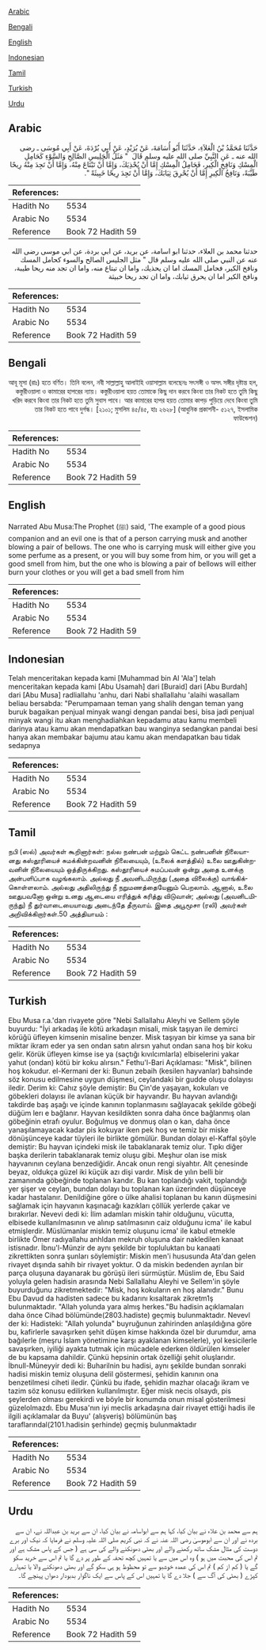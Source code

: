 [Arabic](#arabic)

[Bengali](#bengali)

[English](#english)

[Indonesian](#indonesian)

[Tamil](#tamil)

[Turkish](#turkish)

[Urdu](#urdu)

## Arabic


<div dir="rtl" lang="ar" style={{fontSize:'larger',backgroundColor:'#f8f9fa',padding:20}}>
حَدَّثَنَا مُحَمَّدُ بْنُ الْعَلاَءِ، حَدَّثَنَا أَبُو أُسَامَةَ، عَنْ بُرَيْدٍ، عَنْ أَبِي بُرْدَةَ، عَنْ أَبِي مُوسَى ـ رضى الله عنه ـ عَنِ النَّبِيِّ صلى الله عليه وسلم قَالَ ‏ "‏ مَثَلُ الْجَلِيسِ الصَّالِحِ وَالسَّوْءِ كَحَامِلِ الْمِسْكِ وَنَافِخِ الْكِيرِ، فَحَامِلُ الْمِسْكِ إِمَّا أَنْ يُحْذِيَكَ، وَإِمَّا أَنْ تَبْتَاعَ مِنْهُ، وَإِمَّا أَنْ تَجِدَ مِنْهُ رِيحًا طَيِّبَةً، وَنَافِخُ الْكِيرِ إِمَّا أَنْ يُحْرِقَ ثِيَابَكَ، وَإِمَّا أَنْ تَجِدَ رِيحًا خَبِيثَةً ‏"‏‏.‏
</div>
<div style={{backgroundColor:'#f8f9fa',padding:20, marginBottom: 10}}><table> <thead> <tr> <th>References:</th> <th></th> </tr> </thead> <tbody><tr><td>Hadith No</td><td>5534</td></tr><tr><td>Arabic No</td><td>5534</td></tr><tr><td>Reference</td><td>Book 72 Hadith 59</td></tr></tbody></table></div>


<div dir="rtl" lang="ar" style={{fontSize:'larger',backgroundColor:'#f8f9fa',padding:20}}>
حدثنا محمد بن العلاء، حدثنا ابو اسامة، عن بريد، عن ابي بردة، عن ابي موسى رضى الله عنه عن النبي صلى الله عليه وسلم قال " مثل الجليس الصالح والسوء كحامل المسك ونافخ الكير، فحامل المسك اما ان يحذيك، واما ان تبتاع منه، واما ان تجد منه ريحا طيبة، ونافخ الكير اما ان يحرق ثيابك، واما ان تجد ريحا خبيثة
</div>
<div style={{backgroundColor:'#f8f9fa',padding:20, marginBottom: 10}}><table> <thead> <tr> <th>References:</th> <th></th> </tr> </thead> <tbody><tr><td>Hadith No</td><td>5534</td></tr><tr><td>Arabic No</td><td>5534</td></tr><tr><td>Reference</td><td>Book 72 Hadith 59</td></tr></tbody></table></div>

## Bengali


<div dir="rtl" lang="bn" style={{fontSize:'larger',backgroundColor:'#f8f9fa',padding:20}}>
আবূ মূসা (রাঃ) হতে বর্ণিত। তিনি বলেন, নবী সাল্লাল্লাহু আলাইহি ওয়াসাল্লাম বলেছেনঃ সৎসঙ্গী ও অসৎ সঙ্গীর দৃষ্টান্ত হল, কস্তুরীওয়ালা ও কামারের হাপরের ন্যায়। কস্তুরীওয়ালা হয়ত তোমাকে কিছু দান করবে কিংবা তার নিকট হতে তুমি কিছু খরিদ করবে কিংবা তার নিকট হতে তুমি সুবাস পাবে। আর কামারের হাপর হয়ত তোমার কাপড় পুড়িয়ে দেবে কিংবা তুমি তার নিকট হতে পাবে দুর্গন্ধ। [২১০১; মুসলিম ৪৫/৪৫, হাঃ ২৬২৮] (আধুনিক প্রকাশনী- ৫১২৭, ইসলামিক ফাউন্ডেশন)
</div>
<div style={{backgroundColor:'#f8f9fa',padding:20, marginBottom: 10}}><table> <thead> <tr> <th>References:</th> <th></th> </tr> </thead> <tbody><tr><td>Hadith No</td><td>5534</td></tr><tr><td>Arabic No</td><td>5534</td></tr><tr><td>Reference</td><td>Book 72 Hadith 59</td></tr></tbody></table></div>

## English


<div dir="ltr" lang="en" style={{fontSize:'larger',backgroundColor:'#f8f9fa',padding:20}}>
Narrated Abu Musa:The Prophet (ﷺ) said, 'The example of a good pious companion and an evil one is that of a person carrying musk and another blowing a pair of bellows. The one who is carrying musk will either give you some perfume as a present, or you will buy some from him, or you will get a good smell from him, but the one who is blowing a pair of bellows will either burn your clothes or you will get a bad smell from him
</div>
<div style={{backgroundColor:'#f8f9fa',padding:20, marginBottom: 10}}><table> <thead> <tr> <th>References:</th> <th></th> </tr> </thead> <tbody><tr><td>Hadith No</td><td>5534</td></tr><tr><td>Arabic No</td><td>5534</td></tr><tr><td>Reference</td><td>Book 72 Hadith 59</td></tr></tbody></table></div>

## Indonesian


<div dir="ltr" lang="id" style={{fontSize:'larger',backgroundColor:'#f8f9fa',padding:20}}>
Telah menceritakan kepada kami [Muhammad bin Al 'Ala'] telah menceritakan kepada kami [Abu Usamah] dari [Buraid] dari [Abu Burdah] dari [Abu Musa] radliallahu 'anhu, dari Nabi shallallahu 'alaihi wasallam beliau bersabda: "Perumpamaan teman yang shalih dengan teman yang buruk bagaikan penjual minyak wangi dengan pandai besi, bisa jadi penjual minyak wangi itu akan menghadiahkan kepadamu atau kamu membeli darinya atau kamu akan mendapatkan bau wanginya sedangkan pandai besi hanya akan membakar bajumu atau kamu akan mendapatkan bau tidak sedapnya
</div>
<div style={{backgroundColor:'#f8f9fa',padding:20, marginBottom: 10}}><table> <thead> <tr> <th>References:</th> <th></th> </tr> </thead> <tbody><tr><td>Hadith No</td><td>5534</td></tr><tr><td>Arabic No</td><td>5534</td></tr><tr><td>Reference</td><td>Book 72 Hadith 59</td></tr></tbody></table></div>

## Tamil


<div dir="ltr" lang="ta" style={{fontSize:'larger',backgroundColor:'#f8f9fa',padding:20}}>
நபி (ஸல்) அவர்கள் கூறினார்கள்: நல்ல நண்பன் மற்றும் கெட்ட நண்பனின் நிலையானது கஸ்தூரியைச் சுமக்கின்றவனின் நிலையையும், (உலைக் களத்தில்) உலை ஊதுகின்றவனின் நிலையையும் ஒத்திருக்கிறது. கஸ்தூரியைச் சுமப்பவன் ஒன்று அதை உனக்கு அன்பளிப்பாக வழங்கலாம். அல்லது நீ அவனிடமிருந்து (அதை விலைக்கு) வாங்கிக்கொள்ளலாம். அல்லது அதிலிருந்து நீ நறுமணத்தையேனும் பெறலாம். ஆனால், உலை ஊதுபவனோ ஒன்று உனது ஆடையை எரித்துக் கரித்து விடுவான்; அல்லது (அவனிடமிருந்து) நீ துர்வாடையையாவது அடைந்தே தீருவாய். இதை அபூமூசா (ரலி) அவர்கள் அறிவிக்கிறார்கள்.50 அத்தியாயம் :
</div>
<div style={{backgroundColor:'#f8f9fa',padding:20, marginBottom: 10}}><table> <thead> <tr> <th>References:</th> <th></th> </tr> </thead> <tbody><tr><td>Hadith No</td><td>5534</td></tr><tr><td>Arabic No</td><td>5534</td></tr><tr><td>Reference</td><td>Book 72 Hadith 59</td></tr></tbody></table></div>

## Turkish


<div dir="ltr" lang="tr" style={{fontSize:'larger',backgroundColor:'#f8f9fa',padding:20}}>
Ebu Musa r.a.'dan rivayete göre "Nebi Sallallahu Aleyhi ve Sellem şöyle buyurdu: "İyi arkadaş ile kötü arkadaşın misali, misk taşıyan ile demirci körüğü üfleyen kimsenin misaline benzer. Misk taşıyan bir kimse ya sana bir miktar ikram eder ya sen ondan satın alırsın yahut ondan sana hoş bir koku gelir. Körük üfleyen kimse ise ya (saçtığı kıvılcımlarla) elbiselerini yakar yahut (ondan) kötü bir koku alırsın." Fethu'l-Bari Açıklaması: "Misk", bilinen hoş kokudur. el-Kermani der ki: Bunun zebaih (kesilen hayvanlar) bahsinde söz konusu edilmesine uygun düşmesi, ceylandaki bir gudde oluşu dolayısı iledir. Derim ki: Cahız şöyle demiştir: Bu Çin'de yaşayan, kokuları ve göbekleri dolayısı ile avlanan küçük bir hayvandır. Bu hayvan avlandığı takdirde baş aşağı ve içinde kanının toplanmasını sağlayacak şekilde göbeği düğüm lerı e bağlanır. Hayvan kesildikten sonra daha önce bağlanmış olan göbeğinin etrafı oyulur. Boğulmuş ve donmuş olan o kan, daha önce yanaşılamayacak kadar pis kokuyar iken pek hoş ve temiz bir miske dönüşünceye kadar tüyleri ile birlikte gömülür. Bundan dolayı el-Kaffal şöyle demiştir: Bu hayvan içindeki misk ile tabaklanarak temiz olur. Tıpkı diğer başka derilerin tabaklanarak temiz oluşu gibi. Meşhur olan ise misk hayvanının ceylana benzediğidir. Ancak onun rengi siyahtır. Alt çenesinde beyaz, oldukça güzel iki küçük azı dişi vardır. Misk de yılın belli bir zamanında göbeğinde toplanan kandır. Bu kan toplandığı vakit, toplandığı yer şişer ve ceylan, bundan dolayı bu toplanan kan üzerinden düşünceye kadar hastalanır. Denildiğine göre o ülke ahalisi toplanan bu kanın düşmesini sağlamak için hayvanın kaşınacağı kazıkları çöllük yerlerde çakar ve bırakırlar. Nevevi dedi ki: İlim adamları miskin tahir olduğunu, vücutta, elbisede kullanılmasının ve alınıp satılmasının caiz olduğunu icma' ile kabul etmişlerdir. Müslümanlar miskin temiz oluşunu icma' ile kabul etmekle birlikte Ömer radıyallahu anhldan mekruh oluşuna dair nakledilen kanaat istisnadır. İbnu'l-Münzir de aynı şekilde bir topluluktan bu kanaati zikrettikten sonra şunları söylemiştir: Miskin men'i hususunda Ata'dan gelen rivayet dışında sahih bir rivayet yoktur. O da miskin bedenden ayrılan bir parça oluşuna dayanarak bu görüşü ileri sürmüştür. Müslim de, Ebu Said yoluyla gelen hadisin arasında Nebi Sallallahu Aleyhi ve Sellem'in şöyle buyurduğunu zikretmektedir: "Misk, hoş kokuların en hoş alanıdır." Bunu Ebu Davud da hadisten sadece bu kadarını kısaltarak zikretm1ş bulunmaktadır. "Allah yolunda yara almış herkes."Bu hadisin açıklamaları daha önce Cihad bölümünde(2803.hadiste) geçmiş bulunmaktadır. Nevevl der ki: Hadisteki: "Allah yolunda" buyruğunun zahirinden anlaşıldığına göre bu, kafirlerle savaşırken şehit düşen kimse hakkında özel bir durumdur, ama bağılerle (meşru İslam yönetimine karşı ayaklanan kimselerle), yol kesicilerle savaşırken, iyiliği ayakta tutmak için mücadele ederken öldürülen kimseler de bu kapsama dahildir. Çünkü hepsinin ortak özelliği şehit oluşlarıdır. İbnull-Müneyyir dedi ki: Buharilnin bu hadisi, aynı şekilde bundan sonraki hadisi miskin temiz oluşuna delil göstermesi, şehidin kanının ona benzetilmesi ciheti iledir. Çünkü bu ifade, şehidin mazhar olacağı ikram ve tazim söz konusu edilirken kullanılmıştır. Eğer misk necis olsaydı, pis şeylerden olması gerekirdi ve böyle bir konumda onun misal gösterilmesi güzelolmazdı. Ebu Musa'nın iyi meclis arkadaşına dair rivayet ettiği hadis ile ilgili açıklamalar da Buyu' (alışveriş) bölümünün baş taraflarındal(2101.hadisin şerhinde) geçmiş bulunmaktadır
</div>
<div style={{backgroundColor:'#f8f9fa',padding:20, marginBottom: 10}}><table> <thead> <tr> <th>References:</th> <th></th> </tr> </thead> <tbody><tr><td>Hadith No</td><td>5534</td></tr><tr><td>Arabic No</td><td>5534</td></tr><tr><td>Reference</td><td>Book 72 Hadith 59</td></tr></tbody></table></div>

## Urdu


<div dir="rtl" lang="ur" style={{fontSize:'larger',backgroundColor:'#f8f9fa',padding:20}}>
ہم سے محمد بن علاء نے بیان کیا، کہا ہم سے ابواسامہ نے بیان کیا، ان سے برید بن عبداللہ نے، ان سے بردہ نے اور ان سے ابوموسیٰ رضی اللہ عنہ نے کہ نبی کریم صلی اللہ علیہ وسلم نے فرمایا کہ نیک اور برے دوست کی مثال مشک ساتھ رکھنے والے اور بھٹی دھونکنے والے کی سی ہے ( جس کے پاس مشک ہے اور تم اس کی محبت میں ہو ) وہ اس میں سے یا تمہیں کچھ تحفہ کے طور پر دے گا یا تم اس سے خرید سکو گے یا ( کم از کم ) تم اس کی عمدہ خوشبو سے تو محظوظ ہو ہی سکو گے اور بھٹی دھونکنے والا یا تمہارے کپڑے ( بھٹی کی آگ سے ) جلا دے گا یا تمہیں اس کے پاس سے ایک ناگوار بدبودار دھواں پہنچے گا۔
</div>
<div style={{backgroundColor:'#f8f9fa',padding:20, marginBottom: 10}}><table> <thead> <tr> <th>References:</th> <th></th> </tr> </thead> <tbody><tr><td>Hadith No</td><td>5534</td></tr><tr><td>Arabic No</td><td>5534</td></tr><tr><td>Reference</td><td>Book 72 Hadith 59</td></tr></tbody></table></div>